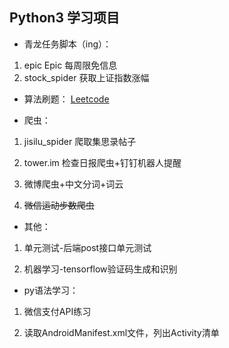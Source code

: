 ## Python3 学习项目
* 青龙任务脚本（ing）：
1. epic Epic 每周限免信息
2. stock_spider 获取上证指数涨幅
* 算法刷题：
    [Leetcode](https://leetcode.cn/u/mgmg22/)

* 爬虫：

1. jisilu_spider 爬取集思录帖子

2. tower.im 检查日报爬虫+钉钉机器人提醒

3. 微博爬虫+中文分词+词云

4. ~~微信运动步数爬虫~~

* 其他：

1. 单元测试-后端post接口单元测试

2. 机器学习-tensorflow验证码生成和识别

* py语法学习：

1. 微信支付API练习

2. 读取AndroidManifest.xml文件，列出Activity清单
